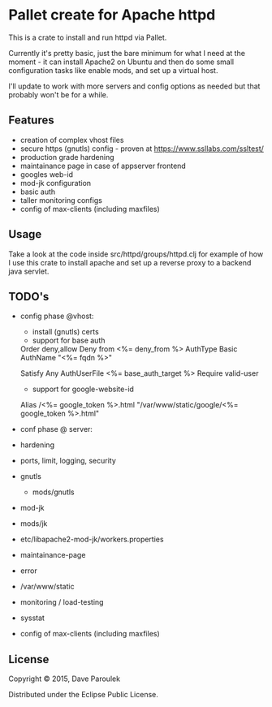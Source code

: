 # Pallet create for Apache httpd

This is a crate to install and run httpd via Pallet.

Currently it's pretty basic, just the bare minimum for what I need at
the moment - it can install Apache2 on Ubuntu and then do some small
configuration tasks like enable mods, and set up a virtual host.

I'll update to work with more servers and config options as needed but
that probably won't be for a while. 

## Features
 * creation of complex vhost files
 * secure https (gnutls) config - proven at https://www.ssllabs.com/ssltest/
 * production grade hardening
 * maintainance page in case of appserver frontend
 * googles web-id
 * mod-jk configuration
 * basic auth
 * taller monitoring configs
 * config of max-clients (including maxfiles) 

## Usage

Take a look at the code inside src/httpd/groups/httpd.clj for example
of how I use this crate to install apache and set up a reverse proxy
to a backend java servlet.

## TODO's
* config phase @vhost: 
  * install (gnutls) certs
  * support for base auth
  
   <Location />
    Order deny,allow
    Deny from <%= deny_from %>
    AuthType Basic     
    AuthName "<%= fqdn %>" 
    
    Satisfy Any
    AuthUserFile <%= base_auth_target %>
    Require valid-user
  </Location>
  
  * support for google-website-id
  
   Alias /<%= google_token %>.html "/var/www/static/google/<%= google_token %>.html"

 * conf phase @ server:
  * hardening
   * ports, limit, logging, security
  * gnutls
  	* mods/gnutls
  * mod-jk
   * mods/jk
   * etc/libapache2-mod-jk/workers.properties
  * maintainance-page
   * error
   * /var/www/static
  * monitoring / load-testing
   * sysstat
   
 * config of max-clients (including maxfiles)
  

## License

Copyright © 2015, Dave Paroulek

Distributed under the Eclipse Public License.
